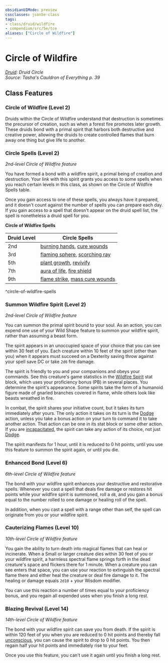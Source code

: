 ```yaml
---
obsidianUIMode: preview
cssclasses: json5e-class
tags:
- class/druid/wildfire
- compendium/src/5e/tce
aliases: ["Circle of Wildfire"]
---
```

# Circle of Wildfire
*[Druid](./druid.md#): Druid Circle*  
*Source: Tasha's Cauldron of Everything p. 39*  


## Class Features

### Circle of Wildfire (Level 2)

Druids within the Circle of Wildfire understand that destruction is sometimes the precursor of creation, such as when a forest fire promotes later growth. These druids bond with a primal spirit that harbors both destructive and creative power, allowing the druids to create controlled flames that burn away one thing but give life to another.

### Circle Spells (Level 2)

*2nd-level Circle of Wildfire feature*

You have formed a bond with a wildfire spirit, a primal being of creation and destruction. Your link with this spirit grants you access to some spells when you reach certain levels in this class, as shown on the Circle of Wildfire Spells table.

Once you gain access to one of these spells, you always have it prepared, and it doesn't count against the number of spells you can prepare each day. If you gain access to a spell that doesn't appear on the druid spell list, the spell is nonetheless a druid spell for you.

**Circle of Wildfire Spells**

| Druid Level | Circle Spells |
|-------------|---------------|
| 2nd | [burning hands](../spells/burning-hands.md#), [cure wounds](../spells/cure-wounds.md#) |
| 3rd | [flaming sphere](../spells/flaming-sphere.md#), [scorching ray](../spells/scorching-ray.md#) |
| 5th | [plant growth](../spells/plant-growth.md#), [revivify](../spells/revivify.md#) |
| 7th | [aura of life](../spells/aura-of-life.md#), [fire shield](../spells/fire-shield.md#) |
| 9th | [flame strike](../spells/flame-strike.md#), [mass cure wounds](../spells/mass-cure-wounds.md#) |
^circle-of-wildfire-spells

### Summon Wildfire Spirit (Level 2)

*2nd-level Circle of Wildfire feature*

You can summon the primal spirit bound to your soul. As an action, you can expend one use of your Wild Shape feature to summon your wildfire spirit, rather than assuming a beast form.

The spirit appears in an unoccupied space of your choice that you can see within 30 feet of you. Each creature within 10 feet of the spirit (other than you) when it appears must succeed on a Dexterity saving throw against your spell save DC or take `2d6` fire damage.

The spirit is friendly to you and your companions and obeys your commands. See this creature's game statistics in the [Wildfire Spirit](wildfire-spirit-tce.md#) stat block, which uses your proficiency bonus (PB) in several places. You determine the spirit's appearance. Some spirits take the form of a humanoid figure made of gnarled branches covered in flame, while others look like beasts wreathed in fire.

In combat, the spirit shares your initiative count, but it takes its turn immediately after yours. The only action it takes on its turn is the [Dodge](../../Rules%20&%20Options/5e%20Rules/actions.md##Dodge) action, unless you take a bonus action on your turn to command it to take another action. That action can be one in its stat block or some other action. If you are [incapacitated](../../Rules%20&%20Options/5e%20Rules/conditions.md##incapacitated), the spirit can take any action of its choice, not just [Dodge](../../Rules%20&%20Options/5e%20Rules/actions.md##Dodge).

The spirit manifests for 1 hour, until it is reduced to 0 hit points, until you use this feature to summon the spirit again, or until you die.

### Enhanced Bond (Level 6)

*6th-level Circle of Wildfire feature*

The bond with your wildfire spirit enhances your destructive and restorative spells. Whenever you cast a spell that deals fire damage or restores hit points while your wildfire spirit is summoned, roll a `d8`, and you gain a bonus equal to the number rolled to one damage or healing roll of the spell.

In addition, when you cast a spell with a range other than self, the spell can originate from you or your wildfire spirit.

### Cauterizing Flames (Level 10)

*10th-level Circle of Wildfire feature*

You gain the ability to turn death into magical flames that can heal or incinerate. When a Small or larger creature dies within 30 feet of you or your wildfire spirit, a harmless spectral flame springs forth in the dead creature's space and flickers there for 1 minute. When a creature you can see enters that space, you can use your reaction to extinguish the spectral flame there and either heal the creature or deal fire damage to it. The healing or damage equals `2d10` + your Wisdom modifier.

You can use this reaction a number of times equal to your proficiency bonus, and you regain all expended uses when you finish a long rest.

### Blazing Revival (Level 14)

*14th-level Circle of Wildfire feature*

The bond with your wildfire spirit can save you from death. If the spirit is within 120 feet of you when you are reduced to 0 hit points and thereby fall [unconscious](../../Rules%20&%20Options/5e%20Rules/conditions.md##unconscious), you can cause the spirit to drop to 0 hit points. You then regain half your hit points and immediately rise to your feet.

Once you use this feature, you can't use it again until you finish a long rest.